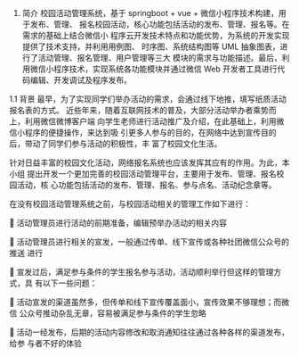 1. 简介
校园活动管理系统，基于 springboot + vue + 微信小程序技术构建，用于发布、管理、
报名校园活动，核心功能包括活动的发布、管理、报名等。在需求的基础上结合微信小
程序云开发技术特点和功能优势，为系统的开发实现提供了技术支持，并利用用例图、
时序图、系统结构图等 UML 抽象图表，进行了活动管理、报名管理、用户管理等三大
模块的需求与功能描述。最后，利用微信小程序技术，实现系统各功能模块并通过微信
Web 开发者工具进行代码编辑、开发调试及程序发布。

1.1 背景
最早，为了实现同学们举办活动的需求，会通过线下地推，填写纸质活动报名表的方式。
近些年来，随着互联网技术的普及，大部分活动举办者乘势而上，利用微信微博客户端
向学生老师进行活动推广及介绍，在此基础上，利用微信小程序的便捷操作，来达到吸
引更多人参与的目的，在网络中达到宣传目的后，带动了同学们参与活动的积极性，丰
富了校园文化生活。

针对日益丰富的校园文化活动，网络报名系统也应该发挥其应有的作用。为此，本小组
提出开发一个更加完善的校园活动管理平台，主要用于发布、管理、报名校园活动，核
心功能包括活动的发布、管理、报名、参与点名、活动纪念章等。

在没有校园活动管理系统之前，与校园活动相关的管理工作如下进行：

 活动管理员进行活动的前期准备，编辑预举办活动的相关内容

 活动管理员进行相关的宣发，一般通过传单、线下宣传或各种社团微信公众号的推送
进行

 宣发过后，满足参与条件的学生报名参与活动，活动顺利举行但这样的管理方式，具
有以下一些问题：

 活动宣发的渠道虽然多，但传单和线下宣传覆盖面小，宣传效果不够理想；而微信
公众号推动杂乱无章，容易被满足参与条件的学生忽略

 活动一经发布，后期的活动内容修改和取消通知往往通过各种各样的渠道发布，给参
与者不好的体验
